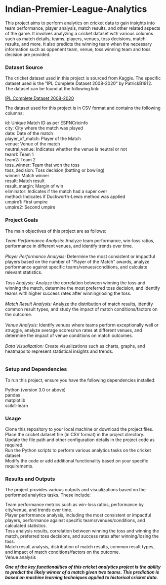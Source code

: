 # Indian-Premier-League-Analytics

This project aims to perform analytics on cricket data to gain insights into team performance, player analysis, match results, and other related aspects of the game. It involves analyzing a cricket dataset with various columns such as match details, teams, players, venues, toss decisions, match results, and more. It also predicts the winning team when the necessary information such as oppenent team, venue, toss winning team and toss decision are provided.

### Dataset Source

The cricket dataset used in this project is sourced from Kaggle. The specific dataset used is the "IPL Complete Dataset 2008-2020" by PatrickB1912. The dataset can be found at the following link:

[IPL Complete Dataset 2008-2020](https://www.kaggle.com/datasets/patrickb1912/ipl-complete-dataset-20082020?select=IPL+Matches+2008-2020.csv)

The dataset used for this project is in CSV format and contains the following columns:

id: Unique Match ID as per ESPNCricinfo<br />
city: City where the match was played<br />
date: Date of the match<br />
player_of_match: Player of the Match<br />
venue: Venue of the match<br />
neutral_venue: Indicates whether the venue is neutral or not<br />
team1: Team 1<br />
team2: Team 2<br />
toss_winner: Team that won the toss<br />
toss_decision: Toss decision (batting or bowling)<br />
winner: Match winner<br />
result: Match result<br />
result_margin: Margin of win<br />
eliminator: Indicates if the match had a super over<br />
method: Indicates if Duckworth-Lewis method was applied<br />
umpire1: First umpire<br />
umpire2: Second umpire<br />


### Project Goals
The main objectives of this project are as follows:

*Team Performance Analysis:* Analyze team performance, win-loss ratios, performance in different venues, and identify trends over time.<br /><br />
*Player Performance Analysis:* Determine the most consistent or impactful players based on the number of "Player of the Match" awards, analyze performance against specific teams/venues/conditions, and calculate relevant statistics.<br /><br />
*Toss Analysis:* Analyze the correlation between winning the toss and winning the match, determine the most preferred toss decision, and identify teams with higher success rates after winning/losing the toss.<br /><br />
*Match Result Analysis:* Analyze the distribution of match results, identify common result types, and study the impact of match conditions/factors on the outcome.<br /><br />
*Venue Analysis:* Identify venues where teams perform exceptionally well or struggle, analyze average scores/run rates at different venues, and determine the impact of venue conditions on match outcomes.<br /><br />
*Data Visualization:* Create visualizations such as charts, graphs, and heatmaps to represent statistical insights and trends.<br /><br />


### Setup and Dependencies
To run this project, ensure you have the following dependencies installed:

Python (version 3.0 or above)<br />
pandas<br />
matplotlib<br />
scikit-learn<br />

### Usage

Clone this repository to your local machine or download the project files.<br />
Place the cricket dataset file (in CSV format) in the project directory.<br />
Update the file path and other configuration details in the project code as required.<br />
Run the Python scripts to perform various analytics tasks on the cricket dataset.<br />
Modify the code or add additional functionality based on your specific requirements.<br />


### Results and Outputs
The project provides various outputs and visualizations based on the performed analytics tasks. These include:

Team performance metrics such as win-loss ratios, performance by city/venue, and trends over time.<br />
Player performance analysis, including the most consistent or impactful players, performance against specific teams/venues/conditions, and calculated statistics.<br />
Toss analysis results, correlation between winning the toss and winning the match, preferred toss decisions, and success rates after winning/losing the toss.<br />
Match result analysis, distribution of match results, common result types, and impact of match conditions/factors on the outcome.<br />
Venue analysis<br />

***One of the key functionalities of this cricket analytics project is the ability to predict the likely winner of a match given two teams. This prediction is based on machine learning techniques applied to historical cricket data.***
